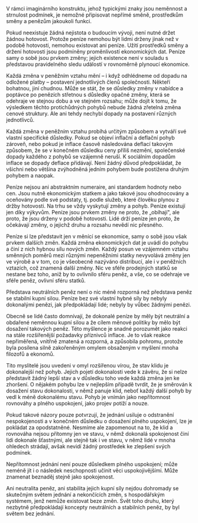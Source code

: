 V rámci imaginárního konstruktu, jehož typickými znaky jsou neměnnost a strnulost podmínek, je nemožné připisovat nepřímé směně, prostředkům směny a penězům jakoukoli funkci.

Pokud neexistuje žádná nejistota o budoucím vývoji, není nutné držet žádnou hotovost. Protože peníze nemohou být lidmi drženy jinak než v podobě hotovosti, nemohou existovat ani peníze. Užití prostředků směny a držení hotovosti jsou podmíněny proměnlivostí ekonomických dat. Peníze samy o sobě jsou prvkem změny; jejich existence není v souladu s představou pravidelného sledu událostí v rovnoměrně plynoucí ekonomice.

Každá změna v peněžním vztahu mění – i když odhlédneme od dopadu na odložené platby – postavení jednotlivých členů společnosti. Někteří bohatnou, jiní chudnou. Může se stát, že se důsledky změny v nabídce a poptávce po penězích střetnou s důsledky opačné změny, která se odehraje ve stejnou dobu a ve stejném rozsahu; může dojít k tomu, že výsledkem těchto protichůdných pohybů nebude žádná zřetelná změna cenové struktury. Ale ani tehdy nechybí dopady na postavení různých jednotlivců.

Každá změna v peněžním vztahu probíhá určitým způsobem a vytváří své vlastní specifické důsledky. Pokud se objeví inflační a deflační pohyb zároveň, nebo pokud je inflace časově následována deflací takovým způsobem, že se v konečném důsledku ceny příliš nezmění, společenské dopady každého z pohybů se vzájemně neruší. K sociálním dopadům inflace se dopady deflace přidávají. Není žádný důvod předpokládat, že všichni nebo většina zvýhodněná jedním pohybem bude postižena druhým pohybem a naopak.

Peníze nejsou ani abstraktním numeraire, ani standardem hodnoty nebo cen. Jsou nutně ekonomickým statkem a jako takové jsou ohodnocovány a oceňovány podle své podstaty, tj. podle služeb, které člověku plynou z držby hotovosti. Na trhu se vždy vyskytují změny a pohyb. Peníze existují jen díky výkyvům. Peníze jsou prvkem změny ne proto, že „obíhají", ale proto, že jsou drženy v podobě hotovosti. Lidé drží peníze jen proto, že očekávají změny, o jejichž druhu a rozsahu nevědí nic přesného.

Peníze si lze představit jen v měnící se ekonomice, samy o sobě jsou však prvkem dalších změn. Každá změna ekonomických dat je uvádí do pohybu a činí z nich hybnou sílu nových změn. Každý posun ve vzájemném vztahu směnných poměrů mezi různými nepeněžními statky nevyvolává změny jen ve výrobě a v tom, co je všeobecně nazýváno distribucí, ale i v peněžních vztazích, což znamená další změny. Nic ve sféře prodejných statků se nestane bez toho, aniž by to ovlivnilo sféru peněz, a vše, co se odehraje ve sféře peněz, ovlivní sféru statků.

Představa neutrálních peněz není o nic méně rozporná než představa peněz se stabilní kupní silou. Peníze bez své vlastní hybné síly by nebyly dokonalými penězi, jak předpokládají lidé; nebyly by vůbec žádnými penězi.

Obecně se lidé často domnívají, že dokonalé peníze by měly být neutrální a obdařené neměnnou kupní silou a že cílem měnové politiky by mělo být dosažení takových peněz. Této myšlence je snadné porozumět jako reakci na stále rozšířenější požadavky příznivců inflace. Je to však reakce nepřiměřená, vnitřně zmatená a rozporná, a způsobila pohromu, protože byla posílena silně zakořeněným omylem obsaženým v myšlení mnoha filozofů a ekonomů.

Tito myslitelé jsou uvedeni v omyl rozšířenou vírou, že stav klidu je dokonalejší než pohyb. Jejich pojetí dokonalosti vede k závěru, že si nelze představit žádný lepší stav a v důsledku toho vede každá změna jen ke zhoršení. O nějakém pohybu lze v nejlepším případě tvrdit, že je směrován k dosažení stavu dokonalosti, v němž panuje klid, neboť každý další pohyb by vedl k méně dokonalému stavu. Pohyb je vnímán jako nepřítomnost rovnováhy a plného uspokojení, jako projev potíží a nouze.

Pokud takové názory pouze potvrzují, že jednání usiluje o odstranění nespokojenosti a v konečném důsledku o dosažení plného uspokojení, lze je pokládat za opodstatněné. Nesmíme ale zapomenout na to, že klid a rovnováha nejsou přítomny jen ve stavu, v němž dokonalá spokojenost činí lidi dokonale šťastnými, ale stejně tak i ve stavu, v němž lidé v mnoha ohledech strádají, avšak nevidí žádný prostředek ke zlepšení svých podmínek.

Nepřítomnost jednání není pouze důsledkem plného uspokojení; může neméně jít i o následek neschopnosti učinit věci uspokojivějšími. Může znamenat beznaděj stejně jako spokojenost.

Ani neutralita peněz, ani stabilita jejich kupní síly nejdou dohromady se skutečným světem jednání a nekončících změn, s hospodářským systémem, jenž nemůže existovat beze změn. Svět toho druhu, který nezbytně předpokládají koncepty neutrálních a stabilních peněz, by byl světem bez jednání.